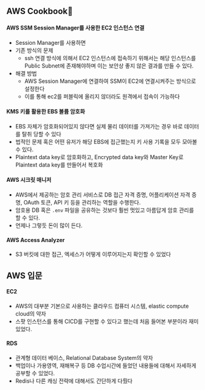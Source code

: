 ## AWS Cookbook
#### AWS SSM Session Manager를 사용한 EC2 인스턴스 연결
- Session Manager를 사용하면
- 기존 방식의 문제
	- ssh 연결 방식에 의해서 EC2 인스턴스에 접속하기 위해서는 해당 인스턴스를 Public Subnet에 존재해야하며 이는 보안상 좋지 않은 결과를 만들 수 있다.
- 해결 방법
	- AWS Session Manager에 연결하여 SSM이 EC2에 연결시켜주는 방식으로 설정한다
	- 이를 통해 ec2를 퍼블릭에 올리지 않더라도 원격에서 접속이 가능하다
#### KMS 키를 활용한 EBS 볼륨 암호화
- EBS 자체가 암호화되어있지 않다면 실제 물리 데이터를 가져가는 경우 바로 데이터를 탈취 당할 수 있다
- 법적인 문제 혹은 어떤 유저가 해당 EBS에 접근했는지 키 사용 기록을 모두 모아볼 수 있다.
- Plaintext data key로 암호화하고, Encrypted data key와 Master Key로 Plaintext data key를 만들어서 복호화
#### AWS 시크릿 매니저
- AWS에서 제공하는 암호 관리 서비스로 DB 접근 자격 증명, 어플리케이션 자격 증명, OAuth 토큰, API 키 등을 관리하는 역할을 수행한다.
- 암호용 DB 혹은 `.env` 파일을 공유하는 것보다 훨씬 멋있고 아름답게 암호 관리를 할 수 있다.
- 언제나 그렇듯 돈이 많이 든다.
#### AWS Access Analyzer
- S3 버킷에 대한 접근, 엑세스가 어떻게 이루어지는지 확인할 수 있었다
## AWS 입문
#### EC2
- AWS의 대부분 기본으로 사용하는 클라우드 컴퓨터 시스템, elastic compute cloud의 약자
- 스팟 인스턴스를 통해 CICD를 구현할 수 있다고 했는데 처음 들어본 부분이라 재미있었다.
#### RDS
- 관계형 데이터 베이스, Relational Database System의 약자
- 백업이나 가용영역, 재해복구 등 DB 수업시간에 들었던 내용들에 대해서 자세하게 공부할 수 있었다.
- Redis나 다른 캐싱 전략에 대해서도 간단하게 다뤘다